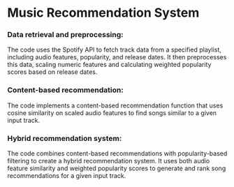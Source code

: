 # Music Recommendation System

### Data retrieval and preprocessing: 
The code uses the Spotify API to fetch track data from a specified playlist, including audio features, popularity, and release dates. It then preprocesses this data, scaling numeric features and calculating weighted popularity scores based on release dates.

### Content-based recommendation: 
The code implements a content-based recommendation function that uses cosine similarity on scaled audio features to find songs similar to a given input track.

### Hybrid recommendation system: 
The code combines content-based recommendations with popularity-based filtering to create a hybrid recommendation system. It uses both audio feature similarity and weighted popularity scores to generate and rank song recommendations for a given input track.
